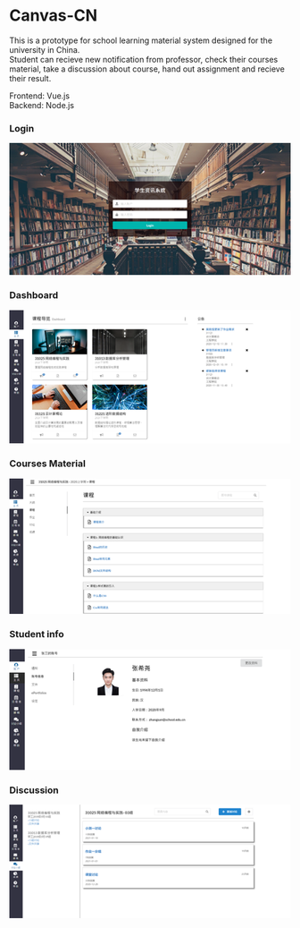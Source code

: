 # Canvas-CN

This is a prototype for school learning material system designed for the university in China.<br>
Student can recieve new notification from professor, check their courses material, take a discussion about course, hand out assignment and recieve their result.<br>

Frontend: Vue.js<br>
Backend: Node.js<br>

<h3>Login</h3>
<img src="image/i-01.png" width="600">
<h3>Dashboard</h3>
<img src="image/i-02.png" width="600">
<h3>Courses Material</h3>
<img src="image/i-05.png" width="600">
<h3>Student info</h3>
<img src="image/i-03.png" width="600">
<h3>Discussion</h3>
<img src="image/i-04.png" width="600">
